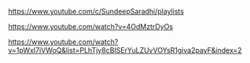 https://www.youtube.com/c/SundeepSaradhi/playlists

https://www.youtube.com/watch?v=4OdMztrDyOs

https://www.youtube.com/watch?v=1pWxI7iVWoQ&list=PLhTjy8cBISErYuLZUvVOYsR1giva2payF&index=2
